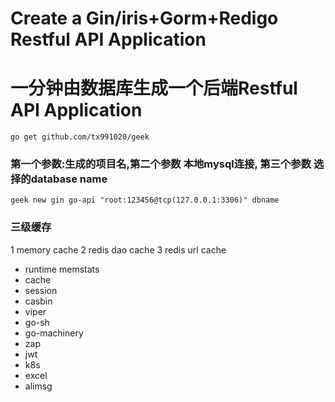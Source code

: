 # Create a Gin/iris+Gorm+Redigo Restful API  Application
# 一分钟由数据库生成一个后端Restful API  Application

```go get github.com/tx991020/geek```

### 第一个参数:生成的项目名,第二个参数 本地mysql连接, 第三个参数 选择的database name
 ```
 geek new gin go-api "root:123456@tcp(127.0.0.1:3306)" dbname
```


### 三级缓存
1 memory cache
2 redis dao cache
3 redis url cache

- runtime memstats
- cache
- session
- casbin
- viper
- go-sh
- go-machinery
- zap
- jwt
- k8s
- excel
- alimsg
